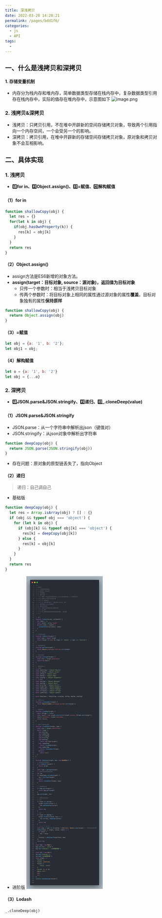 ```yaml
---
title: 深浅拷贝
date: 2022-03-28 14:28:21
permalink: /pages/bdd1f6/
categories:
  - js
  - API
tags:
  - 
---
```

## 一、什么是浅拷贝和深拷贝
#### 1. 存储变量机制
- 内存分为栈内存和堆内存，简单数据类型存储在栈内存中，复杂数据类型引用存在栈内存中，实际的值存在堆内存中，示意图如下
![image.png](https://p9-juejin.byteimg.com/tos-cn-i-k3u1fbpfcp/b62c06e52eb44d8eb642722d150cae71~tplv-k3u1fbpfcp-watermark.image)
### 2. 浅拷贝&深拷贝
- 浅拷贝：只拷贝引用，不在堆中开辟新的空间存储拷贝对象，导致两个引用指向一个内存空间，一个会受另一个的影响。
- 深拷贝：拷贝引用，在堆中开辟新的存储空间存储拷贝对象，原对象和拷贝对象不会互相影响。
## 二、具体实现
### 1. 浅拷贝
- **1️⃣for in、2️⃣Object.assign()、3️⃣=赋值、4️⃣解构赋值**
#### （1）for in
```js
function shallowCopy(obj) {
  let res = {}
  for(let k in obj) {
    if(obj.hasOwnProperty(k)) {
      res[k] = obj[k]
    }
  }
  return res
}
```
#### （2）Object.assign() 
- assign方法是ES6新增的对象方法。
- **assign(target：目标对象, source：源对象)，返回值为目标对象**
  - 只传一个参数时：相当于浅拷贝目标对象
  - 传两个参数时：将目标对象上相同的属性通过源对象的属性**覆盖**，目标对象独有的属性**保持原样**
```js
function shallowCopy(obj) {
  return Object.assign(obj)
}
```
#### （3）=赋值
```javascript
let obj = {a: '1', b: '2'};
let obj1 = obj;
```
#### （4）解构赋值
```JavaScript
let o = {a: '1', b: '2'}
let obj = {...o}
```
### 2. 深拷贝
- **1️⃣JSON.parse&JSON.stringify、2️⃣递归、3️⃣_.cloneDeep(value)**
#### （1）JSON.parse&JSON.stringify
- JSON.parse：从一个字符串中解析出json（键值对）
- JSON.stringify：从json对象中解析出字符串
```js
function deepCopy(obj) {
  return JSON.parse(JSON.stringify(obj))
}
```
- 存在问题：原对象的原型链丢失了，指向Object
#### （2）递归
> 递归：自己调自己
- 基础版
```js
function deepCopy(obj) {
  let res = Array.isArray(obj) ? [] : {}
  if (obj && typeof obj === 'object') {
    for (let k in obj) {
      if (obj[k] && typeof obj[k] === 'object') {
        res[k] = deepCopy(obj[k])
      } else {
        res[k] = obj[k]
      }
    }
  }
  return res
}
```
- 进阶版
![deepClone](./assets/deepCopy.png)
#### （3）Lodash
```_.cloneDeep(obj)```